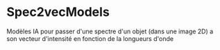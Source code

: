 # Spec2vecModels
Modèles IA pour passer d'une spectre d'un objet (dans une image 2D) a son vecteur d'intensité en fonction de la longueurs d'onde
